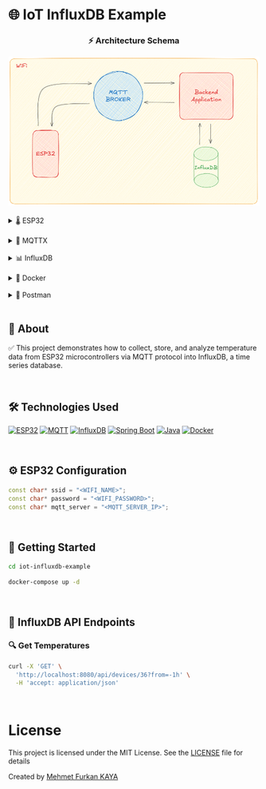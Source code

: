 # 🌐 IoT InfluxDB Example

<div align="center">
  <h3>⚡ Architecture Schema </h3>
  <img src="./images/schema.png" alt="architecture schema">
</div>

<br>

<details>
<summary>🌡️ ESP32 </summary>
<img src="./images/esp32.jpg" alt="esp32">
</details>

<br>

<details>
<summary>💬 MQTTX </summary>
<img src="./images/mqttx.png" alt="mqttx">
</details>

<br>

<details>
<summary>📊 InfluxDB </summary>
<img src="./images/influxdb.png" alt="influxdb">
</details>

<br>

<details>
<summary>🐳 Docker </summary>
<img src="./images/docker.png" alt="docker">
</details>

<br>

<details>
<summary>🧪 Postman </summary>
<img src="./images/postman.png" alt="postman">
</details>

<br>

## 📖 About

✅ This project demonstrates how to collect, store, and analyze temperature data from ESP32 microcontrollers via MQTT protocol into InfluxDB, a time series database.

<br>

## 🛠️ Technologies Used

[![ESP32](https://img.shields.io/badge/ESP32-S3-000?style=for-the-badge&logo=espressif&logoColor=white&color=E7352C)](https://www.espressif.com/)
[![MQTT](https://img.shields.io/badge/MQTT-2.0.18-000?style=for-the-badge&logo=mqtt&logoColor=white&color=660066)](https://mqtt.org/)
[![InfluxDB](https://img.shields.io/badge/InfluxDB-2.7.9-000?style=for-the-badge&logo=influxdb&logoColor=white&color=22ADF6)](https://www.influxdata.com/)
[![Spring Boot](https://img.shields.io/badge/Spring%20Boot-3.5.5-000?style=for-the-badge&logo=springboot&logoColor=white&color=6DB33F)](https://spring.io/projects/spring-boot)
[![Java](https://img.shields.io/badge/Java-17-000?style=for-the-badge&logo=openjdk&logoColor=white&color=FF9A00)](https://www.oracle.com/java/)
[![Docker](https://img.shields.io/badge/Docker-28.3-000?style=for-the-badge&logo=docker&logoColor=white&color=2496ED)](https://www.docker.com/)

<br>

## ⚙️ ESP32 Configuration

```ino
const char* ssid = "<WIFI_NAME>";
const char* password = "<WIFI_PASSWORD>";
const char* mqtt_server = "<MQTT_SERVER_IP>";
```

<br>

## 🚀 Getting Started

```bash
cd iot-influxdb-example
```

```bash
docker-compose up -d
```

<br>

## 📡 InfluxDB API Endpoints

### 🔍 Get Temperatures

```bash
curl -X 'GET' \
  'http://localhost:8080/api/devices/36?from=-1h' \
  -H 'accept: application/json'
```

<br>

# License

This project is licensed under the MIT License. See the [LICENSE](LICENSE) file for details

Created by [Mehmet Furkan KAYA](https://www.linkedin.com/in/mehmet-furkan-kaya/)
